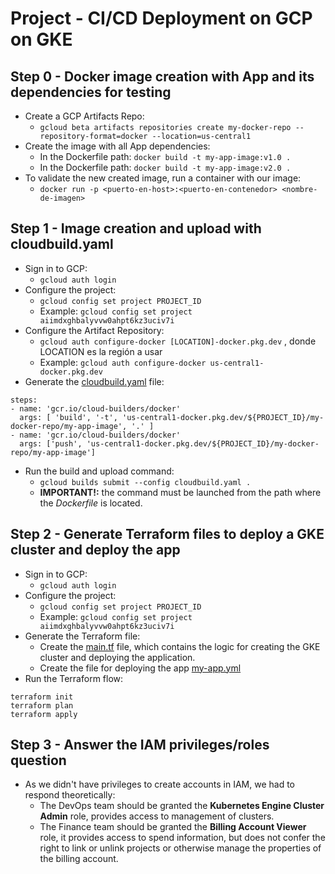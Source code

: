 # Project - CI/CD Deployment on GCP on GKE
## Step 0 - Docker image creation with App and its dependencies for testing
- Create a GCP Artifacts Repo:
  - `gcloud beta artifacts repositories create my-docker-repo --repository-format=docker --location=us-central1`
- Create the image with all App dependencies:
  - In the Dockerfile path: `docker build -t my-app-image:v1.0 .`
  - In the Dockerfile path: `docker build -t my-app-image:v2.0 .`
- To validate the new created image, run a container with our image:
  - `docker run -p <puerto-en-host>:<puerto-en-contenedor> <nombre-de-imagen>`
## Step 1 - Image creation and upload with **cloudbuild.yaml**
- Sign in to GCP:
  - `gcloud auth login`
- Configure the project:
  - `gcloud config set project PROJECT_ID`
  - Example: `gcloud config set project aiimdxghbalyvvw0ahpt6kz3uciv7i`
- Configure the Artifact Repository:
  - `gcloud auth configure-docker [LOCATION]-docker.pkg.dev` , donde LOCATION es la región a usar
  - Example: `gcloud auth configure-docker us-central1-docker.pkg.dev`
- Generate the  [cloudbuild.yaml](cloudbuild.yaml) file:
```
steps:
- name: 'gcr.io/cloud-builders/docker'
  args: [ 'build', '-t', 'us-central1-docker.pkg.dev/${PROJECT_ID}/my-docker-repo/my-app-image', '.' ]
- name: 'gcr.io/cloud-builders/docker'
  args: ['push', 'us-central1-docker.pkg.dev/${PROJECT_ID}/my-docker-repo/my-app-image']
```
- Run the build and upload command:
  - `gcloud builds submit --config cloudbuild.yaml .`
  - **IMPORTANT!:** the command must be launched from the path where the *Dockerfile* is located.
## Step 2 - Generate Terraform files to deploy a GKE cluster and deploy the app
- Sign in to GCP:
  - `gcloud auth login`
- Configure the project:
  - `gcloud config set project PROJECT_ID`
  - Example: `gcloud config set project aiimdxghbalyvvw0ahpt6kz3uciv7i`
- Generate the Terraform file:
  - Create the [main.tf](terraform/main.tf) file, which contains the logic for creating the GKE cluster and deploying the application.
  - Create the file for deploying the app [my-app.yml](terraform/my-app.yml)
- Run the Terraform flow:
```
terraform init
terraform plan
terraform apply
```
## Step 3 - Answer the IAM privileges/roles question
- As we didn't have privileges to create accounts in IAM, we had to respond theoretically:
  - The DevOps team should be granted the **Kubernetes Engine Cluster Admin** role, provides access to management of clusters.
  - The Finance team should be granted the **Billing Account Viewer** role, it provides access to spend information, but does not confer the right to link or unlink projects or otherwise manage the properties of the billing account.
